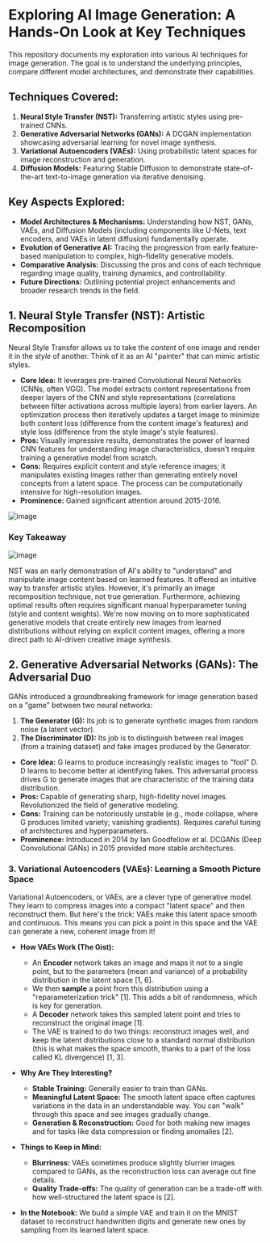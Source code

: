 # Exploring AI Image Generation: A Hands-On Look at Key Techniques

This repository documents my exploration into various AI techniques for image generation.
The goal is to understand the underlying principles, compare different model architectures, and demonstrate their capabilities.

## Techniques Covered:

1.  **Neural Style Transfer (NST):** Transferring artistic styles using pre-trained CNNs.
2.  **Generative Adversarial Networks (GANs):** A DCGAN implementation showcasing adversarial learning for novel image synthesis.
3.  **Variational Autoencoders (VAEs):** Using probabilistic latent spaces for image reconstruction and generation.
4.  **Diffusion Models:** Featuring Stable Diffusion to demonstrate state-of-the-art text-to-image generation via iterative denoising.

## Key Aspects Explored:

*   **Model Architectures & Mechanisms:** Understanding how NST, GANs, VAEs, and Diffusion Models (including components like U-Nets, text encoders, and VAEs in latent diffusion) fundamentally operate.
*   **Evolution of Generative AI:** Tracing the progression from early feature-based manipulation to complex, high-fidelity generative models.
*   **Comparative Analysis:** Discussing the pros and cons of each technique regarding image quality, training dynamics, and controllability.
*   **Future Directions:** Outlining potential project enhancements and broader research trends in the field.

## 1. Neural Style Transfer (NST): Artistic Recomposition

Neural Style Transfer allows us to take the *content* of one image and render it in the *style* of another. Think of it as an AI "painter" that can mimic artistic styles.

*   **Core Idea:** It leverages pre-trained Convolutional Neural Networks (CNNs, often VGG). The model extracts content representations from deeper layers of the CNN and style representations (correlations between filter activations across multiple layers) from earlier layers. An optimization process then iteratively updates a target image to minimize both content loss (difference from the content image's features) and style loss (difference from the style image's style features).
*   **Pros:** Visually impressive results, demonstrates the power of learned CNN features for understanding image characteristics, doesn't require training a generative model from scratch.
*   **Cons:** Requires explicit content and style reference images; it manipulates existing images rather than generating entirely novel concepts from a latent space. The process can be computationally intensive for high-resolution images.
*   **Prominence:** Gained significant attention around 2015-2016.

![image](https://github.com/user-attachments/assets/3d76b7f5-f059-47a1-bc66-a08daa34e587)


### Key Takeaway

![image](https://github.com/user-attachments/assets/4f902539-673a-4f96-8295-f29644a30294)

NST was an early demonstration of AI's ability to "understand" and manipulate image content based on learned features. It offered an intuitive way to transfer artistic styles. However, it's primarily an image recomposition technique, not true generation. Furthermore, achieving optimal results often requires significant manual hyperparameter tuning (style and content weights). We're now moving on to more sophisticated generative models that create entirely new images from learned distributions without relying on explicit content images, offering a more direct path to AI-driven creative image synthesis.

## 2. Generative Adversarial Networks (GANs): The Adversarial Duo

GANs introduced a groundbreaking framework for image generation based on a "game" between two neural networks:
1.  **The Generator (G):** Its job is to generate synthetic images from random noise (a latent vector).
2.  **The Discriminator (D):** Its job is to distinguish between real images (from a training dataset) and fake images produced by the Generator.

*   **Core Idea:** G learns to produce increasingly realistic images to "fool" D. D learns to become better at identifying fakes. This adversarial process drives G to generate images that are characteristic of the training data distribution.
*   **Pros:** Capable of generating sharp, high-fidelity novel images. Revolutionized the field of generative modeling.
*   **Cons:** Training can be notoriously unstable (e.g., mode collapse, where G produces limited variety; vanishing gradients). Requires careful tuning of architectures and hyperparameters.
*   **Prominence:** Introduced in 2014 by Ian Goodfellow et al. DCGANs (Deep Convolutional GANs) in 2015 provided more stable architectures.

### 3. Variational Autoencoders (VAEs): Learning a Smooth Picture Space

Variational Autoencoders, or VAEs, are a clever type of generative model. They learn to compress images into a compact "latent space" and then reconstruct them. But here's the trick: VAEs make this latent space smooth and continuous. This means you can pick a point in this space and the VAE can generate a new, coherent image from it!

*   **How VAEs Work (The Gist):**
    *   An **Encoder** network takes an image and maps it not to a single point, but to the parameters (mean and variance) of a probability distribution in the latent space [1, 6].
    *   We then **sample** a point from this distribution using a "reparameterization trick" [1]. This adds a bit of randomness, which is key for generation.
    *   A **Decoder** network takes this sampled latent point and tries to reconstruct the original image [1].
    *   The VAE is trained to do two things: reconstruct images well, and keep the latent distributions close to a standard normal distribution (this is what makes the space smooth, thanks to a part of the loss called KL divergence) [1, 3].

*   **Why Are They Interesting?**
    *   **Stable Training:** Generally easier to train than GANs.
    *   **Meaningful Latent Space:** The smooth latent space often captures variations in the data in an understandable way. You can "walk" through this space and see images gradually change.
    *   **Generation & Reconstruction:** Good for both making new images and for tasks like data compression or finding anomalies [2].

*   **Things to Keep in Mind:**
    *   **Blurriness:** VAEs sometimes produce slightly blurrier images compared to GANs, as the reconstruction loss can average out fine details.
    *   **Quality Trade-offs:** The quality of generation can be a trade-off with how well-structured the latent space is [2].

*   **In the Notebook:** We build a simple VAE and train it on the MNIST dataset to reconstruct handwritten digits and generate new ones by sampling from its learned latent space.
